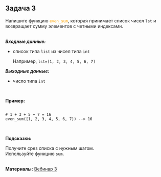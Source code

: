 <html>
<head>
  <meta charset="utf-8" />
  <style>
   .colortext {
    color: orange;
   }
  </style>
 </head>
<h2>Задача 3</h2>
<p>Напишите функцию <code><span class="colortext">even_sum</span></code>,
  которая принимает список чисел <code>lst</code> и возвращает сумму элементов
с четными индексами.
<br>
<br>
<p><b><i>Входные данные:</i></b>
  <ul>
  <li>список типа <code>list</code> из чисел типа <code>int</code></li>
<p>Например, <code>lst=[1, 2, 3, 4, 5, 6, 7]</code>
</ul>
<p><b><i>Выходные данные:</i></b>
<ul>
  <li>
    число типа <code>int</code>
  </li>
</ul>
<br>
<p><b>Пример:</b>
  <pre><code>
# 1 + 3 + 5 + 7 = 16
even_sum([1, 2, 3, 4, 5, 6, 7]) --> 16</code>
</pre>
<br>
<p><b>Подсказки:</b>
<div class="hint">
<div>Получите срез списка с нужным шагом.</div>
</div>
<div class="hint">
<div>Используйте функцию <code>sum</code>.</div>
</div>
<br>
  <p><b>Материалы:</b>
  <a href="https://n.sbis.ru/shared/disk/e9550156-87e9-42b2-b51e-832dc262915e">Вебинар 3</a>
<br>
<br>
</html>